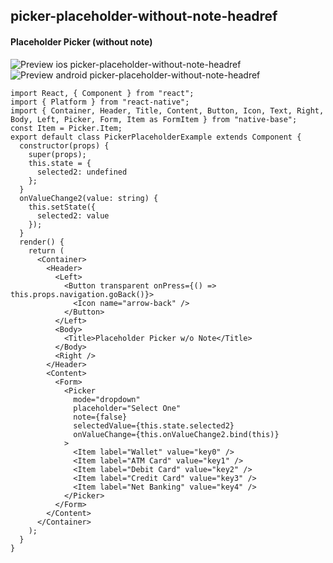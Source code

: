 ## picker-placeholder-without-note-headref
#### Placeholder Picker (without note)

![Preview ios picker-placeholder-without-note-headref](https://github.com/GeekyAnts/NativeBase-KitchenSink/raw/v2.2.0/screenshots/ios/picker-with-placeholder-without-note.gif)
![Preview android picker-placeholder-without-note-headref](https://github.com/GeekyAnts/NativeBase-KitchenSink/raw/v2.2.0/screenshots/android/picker.gif)

<pre class="line-numbers"><code class="language-jsx">import React, { Component } from "react";
import { Platform } from "react-native";
import { Container, Header, Title, Content, Button, Icon, Text, Right, Body, Left, Picker, Form, Item as FormItem } from "native-base";
const Item = Picker.Item;
export default class PickerPlaceholderExample extends Component {
  constructor(props) {
    super(props);
    this.state = {
      selected2: undefined
    };
  }
  onValueChange2(value: string) {
    this.setState({
      selected2: value
    });
  }
  render() {
    return (
      &lt;Container>
        &lt;Header>
          &lt;Left>
            &lt;Button transparent onPress={() => this.props.navigation.goBack()}>
              &lt;Icon name="arrow-back" />
            &lt;/Button>
          &lt;/Left>
          &lt;Body>
            &lt;Title>Placeholder Picker w/o Note&lt;/Title>
          &lt;/Body>
          &lt;Right />
        &lt;/Header>
        &lt;Content>
          &lt;Form>
            &lt;Picker
              mode="dropdown"
              placeholder="Select One"
              note={false}
              selectedValue={this.state.selected2}
              onValueChange={this.onValueChange2.bind(this)}
            >
              &lt;Item label="Wallet" value="key0" />
              &lt;Item label="ATM Card" value="key1" />
              &lt;Item label="Debit Card" value="key2" />
              &lt;Item label="Credit Card" value="key3" />
              &lt;Item label="Net Banking" value="key4" />
            &lt;/Picker>
          &lt;/Form>
        &lt;/Content>
      &lt;/Container>
    );
  }
}</code></pre><br />